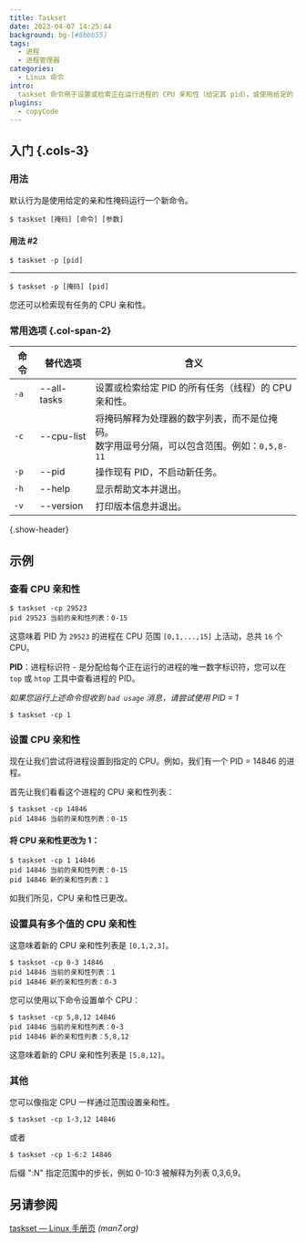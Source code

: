 ```yaml
---
title: Taskset
date: 2023-04-07 14:25:44
background: bg-[#8bbb55]
tags:
  - 进程
  - 进程管理器
categories:
  - Linux 命令
intro:
  taskset 命令用于设置或检索正在运行进程的 CPU 亲和性（给定其 pid），或使用给定的 CPU 亲和性启动新命令。
plugins:
  - copyCode
---
```


## 入门 {.cols-3}

### 用法

默认行为是使用给定的亲和性掩码运行一个新命令。

```shell
$ taskset [掩码] [命令] [参数]
```

#### 用法 #2

```shell
$ taskset -p [pid]
```

---

```shell
$ taskset -p [掩码] [pid]
```

您还可以检索现有任务的 CPU 亲和性。

### 常用选项 {.col-span-2}

| 命令 | 替代选项    | 含义                                                                                                                               |
| ---- | ----------- | ---------------------------------------------------------------------------------------------------------------------------------- |
| `-a` | --all-tasks | 设置或检索给定 PID 的所有任务（线程）的 CPU 亲和性。                                                                                       |
| `-c` | --cpu-list  | 将掩码解释为处理器的数字列表，而不是位掩码。</br>数字用逗号分隔，可以包含范围。例如：`0,5,8-11`                                                 |
| `-p` | --pid       | 操作现有 PID，不启动新任务。                                                                                                               |
| `-h` | --help      | 显示帮助文本并退出。                                                                                                                       |
| `-v` | --version   | 打印版本信息并退出。                                                                                                                     |

{.show-header}

## 示例

### 查看 CPU 亲和性

```shell
$ taskset -cp 29523
pid 29523 当前的亲和性列表：0-15
```

这意味着 PID 为 `29523` 的进程在 CPU 范围 `[0,1,...,15]` 上活动，总共 `16` 个 CPU。

**PID**：进程标识符 - 是分配给每个正在运行的进程的唯一数字标识符，您可以在 `top` 或 `htop` 工具中查看进程的 PID。

_如果您运行上述命令但收到 `bad usage` 消息，请尝试使用 PID = 1_

```shell
$ taskset -cp 1
```

### 设置 CPU 亲和性

现在让我们尝试将进程设置到指定的 CPU。例如，我们有一个 PID = 14846 的进程。

首先让我们看看这个进程的 CPU 亲和性列表：

```shell
$ taskset -cp 14846
pid 14846 当前的亲和性列表：0-15
```

#### 将 CPU 亲和性更改为 1：

```shell
$ taskset -cp 1 14846
pid 14846 当前的亲和性列表：0-15
pid 14846 新的亲和性列表：1
```

如我们所见，CPU 亲和性已更改。

### 设置具有多个值的 CPU 亲和性

这意味着新的 CPU 亲和性列表是 `[0,1,2,3]`。

```shell
$ taskset -cp 0-3 14846
pid 14846 当前的亲和性列表：1
pid 14846 新的亲和性列表：0-3
```

您可以使用以下命令设置单个 CPU：

```shell
$ taskset -cp 5,8,12 14846
pid 14846 当前的亲和性列表：0-3
pid 14846 新的亲和性列表：5,8,12
```

这意味着新的 CPU 亲和性列表是 `[5,8,12]`。

### 其他

您可以像指定 CPU 一样通过范围设置亲和性。

```shell
$ taskset -cp 1-3,12 14846
```

或者

```shell
$ taskset -cp 1-6:2 14846
```

后缀 ":N" 指定范围中的步长，例如 0-10:3 被解释为列表 0,3,6,9。

## 另请参阅

[taskset — Linux 手册页](https://man7.org/linux/man-pages/man1/taskset.1.html) _(man7.org)_
